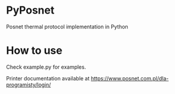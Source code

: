 # PyPosnet

Posnet thermal protocol implementation in Python

# How to use

Check example.py for examples.

Printer documentation available at https://www.posnet.com.pl/dla-programisty/login/
